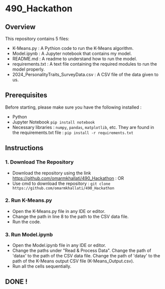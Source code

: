# 490_Hackathon
## Overview
This repository contains 5 files:
- K-Means.py : A Pythion code to run the K-Means algorithm.
- Model.ipynb : A Jupyter notebook that contains my model.
- README.md : A readme to understand how to run the model.
- requirements.txt : A text file containing the required modules to run the model properly.
- 2024_PersonalityTraits_SurveyData.csv : A CSV file of the data given to us.
## Prerequisites
Before starting, please make sure you have the following installed :
- Python
- Jupyter Notebook `pip install notebook`
- Necessary libraries : `numpy`, `pandas`, `matplotlib`, etc. They are found in the requirements.txt file : `pip install -r requirements.txt`
## Instructions
### 1. Download The Repository
- Download the repository using the link https://github.com/omarmkhallati/490_Hackathon : OR
- Use cmd to download the repository : `git clone https://github.com/omarmkhallati/490_Hackathon`
### 2. Run K-Means.py
- Open the K-Means.py file in any IDE or editor.
- Change the path in line 8 to the path to the CSV data file.
- Run the code.
### 3. Run Model.ipynb
- Open the Model.ipynb file in any IDE or editor.
- Change the paths under "Read & Process Data". Change the path of 'datax' to the path of the CSV data file. Change the path of 'datay' to the path of the K-Means output CSV file (K-Means_Output.csv).
- Run all the cells sequentially.
## DONE !
